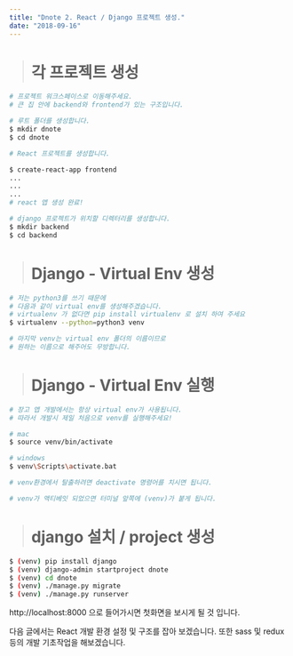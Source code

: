 ```yaml
---
title: "Dnote 2. React / Django 프로젝트 생성."
date: "2018-09-16"
---
```


> # 각 프로젝트 생성

```bash
# 프로젝트 워크스페이스로 이동해주세요.
# 큰 집 안에 backend와 frontend가 있는 구조입니다.

# 루트 폴더를 생성합니다.
$ mkdir dnote
$ cd dnote

# React 프로젝트를 생성합니다.

$ create-react-app frontend
...
...
...
# react 앱 생성 완료!

# django 프로젝트가 위치할 디렉터리를 생성합니다.
$ mkdir backend
$ cd backend
```

> # Django - Virtual Env 생성

```bash
# 저는 python3를 쓰기 때문에
# 다음과 같이 virtual env를 생성해주겠습니다.
# virtualenv 가 없다면 pip install virtualenv 로 설치 하여 주세요
$ virtualenv --python=python3 venv

# 마지막 venv는 virtual env 폴더의 이름이므로
# 원하는 이름으로 해주어도 무방합니다.
```

> # Django - Virtual Env 실행

```bash
# 장고 앱 개발에서는 항상 virtual env가 사용됩니다.
# 따라서 개발시 제일 처음으로 venv를 실행해주세요!

# mac
$ source venv/bin/activate

# windows
$ venv\Scripts\activate.bat

# venv환경에서 탈출하려면 deactivate 명령어를 치시면 됩니다.

# venv가 액티베잇 되었으면 터미널 앞쪽에 (venv)가 붙게 됩니다.
```

> # django 설치 / project 생성

```bash
$ (venv) pip install django
$ (venv) django-admin startproject dnote
$ (venv) cd dnote
$ (venv) ./manage.py migrate
$ (venv) ./manage.py runserver
```

http://localhost:8000 으로 들어가시면 첫화면을 보시게 될 것 입니다.

다음 글에서는 React 개발 환경 설정 및 구조를 잡아 보겠습니다. 또한 sass 및 redux등의 개발 기초작업을 해보겠습니다.
